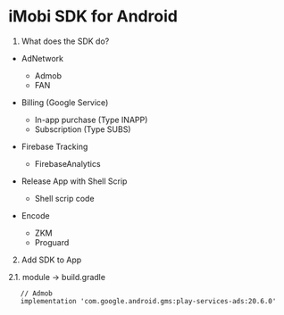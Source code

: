 # iMobi SDK for Android

01. What does the SDK do?

 - AdNetwork
    + Admob
    + FAN

 - Billing (Google Service)
    + In-app purchase (Type INAPP)
    + Subscription (Type SUBS)
   
 - Firebase Tracking
    + FirebaseAnalytics

 - Release App with Shell Scrip
    + Shell scrip code
   
- Encode
    + ZKM
    + Proguard


02. Add SDK to App

2.1. module -> build.gradle
```
   // Admob
   implementation 'com.google.android.gms:play-services-ads:20.6.0'
   
```